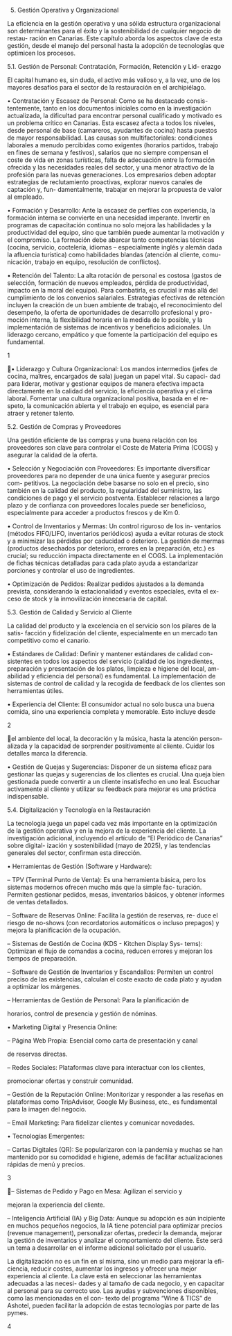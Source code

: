 5. Gestión Operativa y Organizacional

La eficiencia en la gestión operativa y una sólida estructura organizacional son
determinantes para el éxito y la sostenibilidad de cualquier negocio de restau-
ración en Canarias. Este capítulo aborda los aspectos clave de esta gestión,
desde el manejo del personal hasta la adopción de tecnologías que optimicen los
procesos.

5.1. Gestión de Personal: Contratación, Formación, Retención y Lid-
erazgo

El capital humano es, sin duda, el activo más valioso y, a la vez, uno de los
mayores desafíos para el sector de la restauración en el archipiélago.

• Contratación y Escasez de Personal: Como se ha destacado consis-
tentemente, tanto en los documentos iniciales como en la investigación
actualizada, la dificultad para encontrar personal cualificado y motivado
es un problema crítico en Canarias. Esta escasez afecta a todos los niveles,
desde personal de base (camareros, ayudantes de cocina) hasta puestos
de mayor responsabilidad. Las causas son multifactoriales: condiciones
laborales a menudo percibidas como exigentes (horarios partidos, trabajo
en fines de semana y festivos), salarios que no siempre compensan el coste
de vida en zonas turísticas, falta de adecuación entre la formación ofrecida
y las necesidades reales del sector, y una menor atractivo de la profesión
para las nuevas generaciones. Los empresarios deben adoptar estrategias
de reclutamiento proactivas, explorar nuevos canales de captación y, fun-
damentalmente, trabajar en mejorar la propuesta de valor al empleado.

• Formación y Desarrollo: Ante la escasez de perfiles con experiencia,
la formación interna se convierte en una necesidad imperante.
Invertir
en programas de capacitación continua no solo mejora las habilidades y la
productividad del equipo, sino que también puede aumentar la motivación
y el compromiso. La formación debe abarcar tanto competencias técnicas
(cocina, servicio, coctelería, idiomas – especialmente inglés y alemán dada
la afluencia turística) como habilidades blandas (atención al cliente, comu-
nicación, trabajo en equipo, resolución de conflictos).

• Retención del Talento: La alta rotación de personal es costosa (gastos
de selección, formación de nuevos empleados, pérdida de productividad,
impacto en la moral del equipo). Para combatirla, es crucial ir más allá del
cumplimiento de los convenios salariales. Estrategias efectivas de retención
incluyen la creación de un buen ambiente de trabajo, el reconocimiento
del desempeño, la oferta de oportunidades de desarrollo profesional y pro-
moción interna, la flexibilidad horaria en la medida de lo posible, y la
implementación de sistemas de incentivos y beneficios adicionales. Un
liderazgo cercano, empático y que fomente la participación del equipo es
fundamental.

1

• Liderazgo y Cultura Organizacional: Los mandos intermedios (jefes
de cocina, maîtres, encargados de sala) juegan un papel vital. Su capaci-
dad para liderar, motivar y gestionar equipos de manera efectiva impacta
directamente en la calidad del servicio, la eficiencia operativa y el clima
laboral. Fomentar una cultura organizacional positiva, basada en el re-
speto, la comunicación abierta y el trabajo en equipo, es esencial para
atraer y retener talento.

5.2. Gestión de Compras y Proveedores

Una gestión eficiente de las compras y una buena relación con los proveedores
son clave para controlar el Coste de Materia Prima (COGS) y asegurar la calidad
de la oferta.

• Selección y Negociación con Proveedores: Es importante diversificar
proveedores para no depender de una única fuente y asegurar precios com-
petitivos. La negociación debe basarse no solo en el precio, sino también
en la calidad del producto, la regularidad del suministro, las condiciones
de pago y el servicio postventa. Establecer relaciones a largo plazo y
de confianza con proveedores locales puede ser beneficioso, especialmente
para acceder a productos frescos y de Km 0.

• Control de Inventarios y Mermas: Un control riguroso de los in-
ventarios (métodos FIFO/LIFO, inventarios periódicos) ayuda a evitar
roturas de stock y a minimizar las pérdidas por caducidad o deterioro.
La gestión de mermas (productos desechados por deterioro, errores en la
preparación, etc.) es crucial; su reducción impacta directamente en el
COGS. La implementación de fichas técnicas detalladas para cada plato
ayuda a estandarizar porciones y controlar el uso de ingredientes.

• Optimización de Pedidos: Realizar pedidos ajustados a la demanda
prevista, considerando la estacionalidad y eventos especiales, evita el ex-
ceso de stock y la inmovilización innecesaria de capital.

5.3. Gestión de Calidad y Servicio al Cliente

La calidad del producto y la excelencia en el servicio son los pilares de la satis-
facción y fidelización del cliente, especialmente en un mercado tan competitivo
como el canario.

• Estándares de Calidad: Definir y mantener estándares de calidad con-
sistentes en todos los aspectos del servicio (calidad de los ingredientes,
preparación y presentación de los platos, limpieza e higiene del local, am-
abilidad y eficiencia del personal) es fundamental. La implementación de
sistemas de control de calidad y la recogida de feedback de los clientes son
herramientas útiles.

• Experiencia del Cliente: El consumidor actual no solo busca una buena
comida, sino una experiencia completa y memorable. Esto incluye desde

2

el ambiente del local, la decoración y la música, hasta la atención person-
alizada y la capacidad de sorprender positivamente al cliente. Cuidar los
detalles marca la diferencia.

• Gestión de Quejas y Sugerencias: Disponer de un sistema eficaz para
gestionar las quejas y sugerencias de los clientes es crucial. Una queja bien
gestionada puede convertir a un cliente insatisfecho en uno leal. Escuchar
activamente al cliente y utilizar su feedback para mejorar es una práctica
indispensable.

5.4. Digitalización y Tecnología en la Restauración

La tecnología juega un papel cada vez más importante en la optimización de la
gestión operativa y en la mejora de la experiencia del cliente. La investigación
adicional, incluyendo el artículo de “El Periódico de Canarias” sobre digital-
ización y sostenibilidad (mayo de 2025), y las tendencias generales del sector,
confirman esta dirección.

• Herramientas de Gestión (Software y Hardware):

– TPV (Terminal Punto de Venta): Es una herramienta básica,
pero los sistemas modernos ofrecen mucho más que la simple fac-
turación. Permiten gestionar pedidos, mesas, inventarios básicos, y
obtener informes de ventas detallados.

– Software de Reservas Online: Facilita la gestión de reservas, re-
duce el riesgo de no-shows (con recordatorios automáticos o incluso
prepagos) y mejora la planificación de la ocupación.

– Sistemas de Gestión de Cocina (KDS - Kitchen Display Sys-
tems): Optimizan el flujo de comandas a cocina, reducen errores y
mejoran los tiempos de preparación.

– Software de Gestión de Inventarios y Escandallos: Permiten
un control preciso de las existencias, calculan el coste exacto de cada
plato y ayudan a optimizar los márgenes.

– Herramientas de Gestión de Personal: Para la planificación de

horarios, control de presencia y gestión de nóminas.

• Marketing Digital y Presencia Online:

– Página Web Propia: Esencial como carta de presentación y canal

de reservas directas.

– Redes Sociales: Plataformas clave para interactuar con los clientes,

promocionar ofertas y construir comunidad.

– Gestión de la Reputación Online: Monitorizar y responder a las
reseñas en plataformas como TripAdvisor, Google My Business, etc.,
es fundamental para la imagen del negocio.

– Email Marketing: Para fidelizar clientes y comunicar novedades.

• Tecnologías Emergentes:

– Cartas Digitales (QR): Se popularizaron con la pandemia y
muchas se han mantenido por su comodidad e higiene, además de
facilitar actualizaciones rápidas de menú y precios.

3

– Sistemas de Pedido y Pago en Mesa: Agilizan el servicio y

mejoran la experiencia del cliente.

– Inteligencia Artificial (IA) y Big Data: Aunque su adopción es
aún incipiente en muchos pequeños negocios, la IA tiene potencial
para optimizar precios (revenue management), personalizar ofertas,
predecir la demanda, mejorar la gestión de inventarios y analizar el
comportamiento del cliente. Este será un tema a desarrollar en el
informe adicional solicitado por el usuario.

La digitalización no es un fin en sí misma, sino un medio para mejorar la efi-
ciencia, reducir costes, aumentar los ingresos y ofrecer una mejor experiencia
al cliente. La clave está en seleccionar las herramientas adecuadas a las necesi-
dades y al tamaño de cada negocio, y en capacitar al personal para su correcto
uso. Las ayudas y subvenciones disponibles, como las mencionadas en el con-
texto del programa “Wine & TICS” de Ashotel, pueden facilitar la adopción de
estas tecnologías por parte de las pymes.

4

